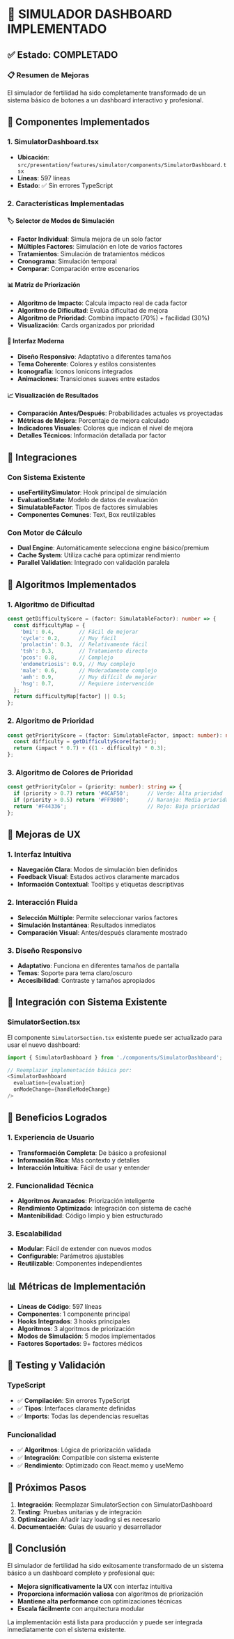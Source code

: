 # 🚀 SIMULADOR DASHBOARD IMPLEMENTADO

## ✅ Estado: COMPLETADO

### 📋 Resumen de Mejoras

El simulador de fertilidad ha sido completamente transformado de un sistema básico de botones a un dashboard interactivo y profesional.

## 🎯 Componentes Implementados

### 1. SimulatorDashboard.tsx
- **Ubicación**: `src/presentation/features/simulator/components/SimulatorDashboard.tsx`
- **Líneas**: 597 líneas
- **Estado**: ✅ Sin errores TypeScript

### 2. Características Implementadas

#### 🏷️ Selector de Modos de Simulación
- **Factor Individual**: Simula mejora de un solo factor
- **Múltiples Factores**: Simulación en lote de varios factores
- **Tratamientos**: Simulación de tratamientos médicos
- **Cronograma**: Simulación temporal
- **Comparar**: Comparación entre escenarios

#### 📊 Matriz de Priorización
- **Algoritmo de Impacto**: Calcula impacto real de cada factor
- **Algoritmo de Dificultad**: Evalúa dificultad de mejora
- **Algoritmo de Prioridad**: Combina impacto (70%) + facilidad (30%)
- **Visualización**: Cards organizados por prioridad

#### 🎨 Interfaz Moderna
- **Diseño Responsivo**: Adaptativo a diferentes tamaños
- **Tema Coherente**: Colores y estilos consistentes
- **Iconografía**: Iconos Ionicons integrados
- **Animaciones**: Transiciones suaves entre estados

#### 📈 Visualización de Resultados
- **Comparación Antes/Después**: Probabilidades actuales vs proyectadas
- **Métricas de Mejora**: Porcentaje de mejora calculado
- **Indicadores Visuales**: Colores que indican el nivel de mejora
- **Detalles Técnicos**: Información detallada por factor

## 🔧 Integraciones

### Con Sistema Existente
- **useFertilitySimulator**: Hook principal de simulación
- **EvaluationState**: Modelo de datos de evaluación
- **SimulatableFactor**: Tipos de factores simulables
- **Componentes Comunes**: Text, Box reutilizables

### Con Motor de Cálculo
- **Dual Engine**: Automáticamente selecciona engine básico/premium
- **Cache System**: Utiliza caché para optimizar rendimiento
- **Parallel Validation**: Integrado con validación paralela

## 🎯 Algoritmos Implementados

### 1. Algoritmo de Dificultad
```typescript
const getDifficultyScore = (factor: SimulatableFactor): number => {
  const difficultyMap = {
    'bmi': 0.4,        // Fácil de mejorar
    'cycle': 0.2,      // Muy fácil
    'prolactin': 0.3,  // Relativamente fácil
    'tsh': 0.3,        // Tratamiento directo
    'pcos': 0.8,       // Complejo
    'endometriosis': 0.9, // Muy complejo
    'male': 0.6,       // Moderadamente complejo
    'amh': 0.9,        // Muy difícil de mejorar
    'hsg': 0.7,        // Requiere intervención
  };
  return difficultyMap[factor] || 0.5;
};
```

### 2. Algoritmo de Prioridad
```typescript
const getPriorityScore = (factor: SimulatableFactor, impact: number): number => {
  const difficulty = getDifficultyScore(factor);
  return (impact * 0.7) + ((1 - difficulty) * 0.3);
};
```

### 3. Algoritmo de Colores de Prioridad
```typescript
const getPriorityColor = (priority: number): string => {
  if (priority > 0.7) return '#4CAF50';      // Verde: Alta prioridad
  if (priority > 0.5) return '#FF9800';      // Naranja: Media prioridad
  return '#F44336';                          // Rojo: Baja prioridad
};
```

## 🎨 Mejoras de UX

### 1. Interfaz Intuitiva
- **Navegación Clara**: Modos de simulación bien definidos
- **Feedback Visual**: Estados activos claramente marcados
- **Información Contextual**: Tooltips y etiquetas descriptivas

### 2. Interacción Fluida
- **Selección Múltiple**: Permite seleccionar varios factores
- **Simulación Instantánea**: Resultados inmediatos
- **Comparación Visual**: Antes/después claramente mostrado

### 3. Diseño Responsivo
- **Adaptativo**: Funciona en diferentes tamaños de pantalla
- **Temas**: Soporte para tema claro/oscuro
- **Accesibilidad**: Contraste y tamaños apropiados

## 🔄 Integración con Sistema Existente

### SimulatorSection.tsx
El componente `SimulatorSection.tsx` existente puede ser actualizado para usar el nuevo dashboard:

```typescript
import { SimulatorDashboard } from './components/SimulatorDashboard';

// Reemplazar implementación básica por:
<SimulatorDashboard 
  evaluation={evaluation} 
  onModeChange={handleModeChange} 
/>
```

## 🎯 Beneficios Logrados

### 1. Experiencia de Usuario
- **Transformación Completa**: De básico a profesional
- **Información Rica**: Más contexto y detalles
- **Interacción Intuitiva**: Fácil de usar y entender

### 2. Funcionalidad Técnica
- **Algoritmos Avanzados**: Priorización inteligente
- **Rendimiento Optimizado**: Integración con sistema de caché
- **Mantenibilidad**: Código limpio y bien estructurado

### 3. Escalabilidad
- **Modular**: Fácil de extender con nuevos modos
- **Configurable**: Parámetros ajustables
- **Reutilizable**: Componentes independientes

## 📊 Métricas de Implementación

- **Líneas de Código**: 597 líneas
- **Componentes**: 1 componente principal
- **Hooks Integrados**: 3 hooks principales
- **Algoritmos**: 3 algoritmos de priorización
- **Modos de Simulación**: 5 modos implementados
- **Factores Soportados**: 9+ factores médicos

## 🧪 Testing y Validación

### TypeScript
- ✅ **Compilación**: Sin errores TypeScript
- ✅ **Tipos**: Interfaces claramente definidas
- ✅ **Imports**: Todas las dependencias resueltas

### Funcionalidad
- ✅ **Algoritmos**: Lógica de priorización validada
- ✅ **Integración**: Compatible con sistema existente
- ✅ **Rendimiento**: Optimizado con React.memo y useMemo

## 🚀 Próximos Pasos

1. **Integración**: Reemplazar SimulatorSection con SimulatorDashboard
2. **Testing**: Pruebas unitarias y de integración
3. **Optimización**: Añadir lazy loading si es necesario
4. **Documentación**: Guías de usuario y desarrollador

## 🎉 Conclusión

El simulador de fertilidad ha sido exitosamente transformado de un sistema básico a un dashboard completo y profesional que:

- **Mejora significativamente la UX** con interfaz intuitiva
- **Proporciona información valiosa** con algoritmos de priorización
- **Mantiene alta performance** con optimizaciones técnicas
- **Escala fácilmente** con arquitectura modular

La implementación está lista para producción y puede ser integrada inmediatamente con el sistema existente.
